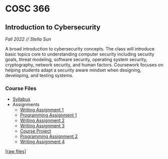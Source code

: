 # COSC 366
## Introduction to Cybersecurity
<i> Fall 2022 // Stella Sun </i>

A broad introduction to cybersecurity concepts. The class will introduce basic topics core to understanding computer security including security goals, threat modeling, software security, operating system security, cryptography, network security, and human factors. Coursework focuses on helping students adapt a security aware mindset when designing, developing, and testing systems.

### Course Files
* [Syllabus](/COSC366%20Syllabus.pdf)
* Assignments
    * [Writing Assignment 1](/COSC366_WA1.pdf)
    * [Programming Assignment 1](/COSC366_PA1.pdf)
    * [Writing Assignment 2](/COSC366_WA2.pdf)
    * [Writing Assignment 3](/COSC366_WA3.pdf)
    * [Course Project](/twitter-phishing)
    * [Programming Assignment 2](/COSC366_PA2.pdf)
    * [Writing Assignment 4](/COSC366_WA4.pdf)

[[raw files](/COSC366%20files)]
